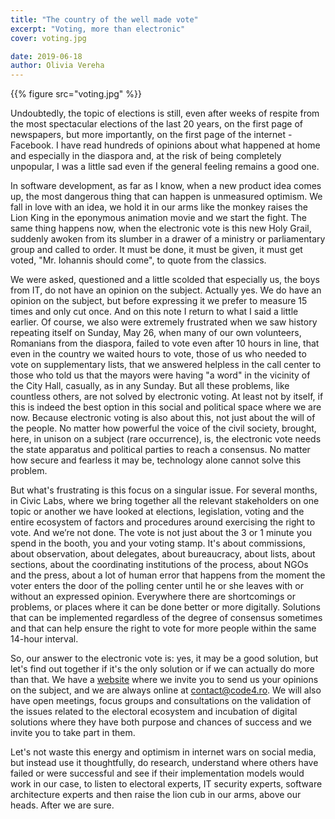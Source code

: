 ```yaml
---
title: "The country of the well made vote"
excerpt: "Voting, more than electronic"
cover: voting.jpg

date: 2019-06-18
author: Olivia Vereha
---
```


{{% figure src="voting.jpg" %}}

Undoubtedly, the topic of elections is still, even after weeks of respite from the most spectacular elections of the last 20 years, on the first page of newspapers, but more importantly, on the first page of the internet - Facebook. I have read hundreds of opinions about what happened at home and especially in the diaspora and, at the risk of being completely unpopular, I was a little sad even if the general feeling remains a good one.

In software development, as far as I know, when a new product idea comes up, the most dangerous thing that can happen is unmeasured optimism. We fall in love with an idea, we hold it in our arms like the monkey raises the Lion King in the eponymous animation movie and we start the fight. The same thing happens now, when the electronic vote is this new Holy Grail, suddenly awoken from its slumber in a drawer of a ministry or parliamentary group and called to order. It must be done, it must be given, it must get voted, "Mr. Iohannis should come", to quote from the classics.

We were asked, questioned and a little scolded that especially us, the boys from IT, do not have an opinion on the subject. Actually yes. We do have an opinion on the subject, but before expressing it we prefer to measure 15 times and only cut once. And on this note I return to what I said a little earlier. Of course, we also were extremely frustrated when we saw history repeating itself on Sunday, May 26, when many of our own volunteers, Romanians from the diaspora, failed to vote even after 10 hours in line, that even in the country we waited hours to vote, those of us who needed to vote on supplementary lists, that we answered helpless in the call center to those who told us that the mayors were having "a word" in the vicinity of the City Hall, casually, as in any Sunday. But all these problems, like countless others, are not solved by electronic voting. At least not by itself, if this is indeed the best option in this social and political space where we are now. Because electronic voting is also about this, not just about the will of the people. No matter how powerful the voice of the civil society, brought, here, in unison on a subject (rare occurrence), is, the electronic vote needs the state apparatus and political parties to reach a consensus. No matter how secure and fearless it may be, technology alone cannot solve this problem.

But what's frustrating is this focus on a singular issue. For several months, in Civic Labs, where we bring together all the relevant stakeholders on one topic or another we have looked at elections, legislation, voting and the entire ecosystem of factors and procedures around exercising the right to vote. And we’re not done. The vote is not just about the 3 or 1 minute you spend in the booth, you and your voting stamp. It's about commissions, about observation, about delegates, about bureaucracy, about lists, about sections, about the coordinating institutions of the process, about NGOs and the press, about a lot of human error that happens from the moment the voter enters the door of the polling center until he or she leaves with or without an expressed opinion. Everywhere there are shortcomings or problems, or places where it can be done better or more digitally. Solutions that can be implemented regardless of the degree of consensus sometimes and that can help ensure the right to vote for more people within the same 14-hour interval.

So, our answer to the electronic vote is: yes, it may be a good solution, but let's find out together if it's the only solution or if we can actually do more than that. We have a [website](https://cetetine.ro) where we invite you to send us your opinions on the subject, and we are always online at contact@code4.ro. We will also have open meetings, focus groups and consultations on the validation of the issues related to the electoral ecosystem and incubation of digital solutions where they have both purpose and chances of success and we invite you to take part in them.

Let's not waste this energy and optimism in internet wars on social media, but instead use it thoughtfully, do research, understand where others have failed or were successful and see if their implementation models would work in our case, to listen to electoral experts, IT security experts, software architecture experts and then raise the lion cub in our arms, above our heads. After we are sure.
